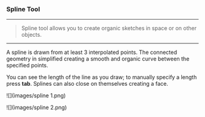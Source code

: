### Spline Tool

---
> Spline tool allows you to create organic sketches in space or on other objects.

---

A spline is drawn from at least 3 interpolated points. The connected geometry in simplified creating a smooth and organic curve between the specified points. 

You can see the length of the line as you draw; to manually specify a length press **tab**. Splines can also close on themselves creating a face.

![](images/spline 1.png)

![](images/spline 2.png)